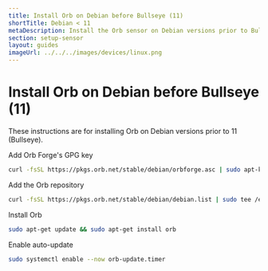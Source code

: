 ```yaml
---
title: Install Orb on Debian before Bullseye (11)
shortTitle: Debian < 11
metaDescription: Install the Orb sensor on Debian versions prior to Bullseye (11)
section: setup-sensor
layout: guides
imageUrl: ../../../images/devices/linux.png
---
```


# Install Orb on Debian before Bullseye (11)

These instructions are for installing Orb on Debian versions prior to 11 (Bullseye).

Add Orb Forge's GPG key

```bash
curl -fsSL https://pkgs.orb.net/stable/debian/orbforge.asc | sudo apt-key add -
```

Add the Orb repository

```bash
curl -fsSL https://pkgs.orb.net/stable/debian/debian.list | sudo tee /etc/apt/sources.list.d/orb.list
```

Install Orb

```bash
sudo apt-get update && sudo apt-get install orb
```

Enable auto-update

```bash
sudo systemctl enable --now orb-update.timer
```
